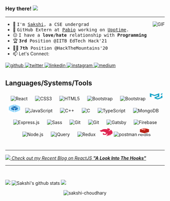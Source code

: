 ### Hey there! <img src="https://github.com/sakshi-choudhary/sakshi-choudhary/blob/master/Hi.gif" width="32px">

<hr>
<!--
**sakshi-choudhary/sakshi-choudhary** is a ✨ _special_ ✨ repository because its `README.md` (this file) appears on your GitHub profile.
-->

<img align="right" alt="GIF" height="200px" src="https://github.com/sakshi-choudhary/sakshi-choudhary/blob/master/laptop-memoji.jpg" />




- :school: <samp>I'm [Sakshi](https://sakshichoudhary.tech/), a CSE undergrad</samp>
- 👝 <samp>GitHub Extern at [Pabio](https://github.com/PabioHQ) working on [Upptime](https://github.com/upptime/upptime).</samp>
- :neutral_face: <samp>I have a **love/hate** relationship with **Programming**</samp>
- 🏆 <samp> **3rd** Position @IITB EdTech Hack'21</samp>
- 🤟🏻 <samp> **7th** Position @HackTheMountains'20</samp>
- 📫 Let's Connect: 
 <a href="https://github.com/sakshi-choudhary" target="_blank">
<img src=https://img.shields.io/badge/github-%2324292e.svg?&style=for-the-badge&logo=github&logoColor=white alt=github style="margin-bottom: 5px;" />
</a>
<a href="https://twitter.com/sakshi__ch" target="_blank">
<img src=https://img.shields.io/badge/twitter-%2300acee.svg?&style=for-the-badge&logo=twitter&logoColor=white alt=twitter style="margin-bottom: 5px;" />
</a>
<a href="https://linkedin.com/in/sakshichoudhary23" target="_blank">
<img src=https://img.shields.io/badge/linkedin-%231E77B5.svg?&style=for-the-badge&logo=linkedin&logoColor=white alt=linkedin style="margin-bottom: 5px;" />
</a>
<a href="https://instagram.com/sakshi._.choudhary" target="_blank">
<img src=https://img.shields.io/badge/instagram-%23000000.svg?&style=for-the-badge&logo=instagram&logoColor=darkpink alt=instagram style="margin-bottom: 5px;" />
</a>
<a href="https://medium.com/@choudharysakshi023" target="_blank">
<img src=https://img.shields.io/badge/medium-%23292929.svg?&style=for-the-badge&logo=medium&logoColor=white alt=medium style="margin-bottom: 5px;" />
</a>  

<br/>


## Languages/Systems/Tools  
<div align="center">  
<img style="margin: 10px" src="https://profilinator.rishav.dev/skills-assets/react-original-wordmark.svg" alt="React" height="25" />  
 <img style="margin: 10px" src="https://profilinator.rishav.dev/skills-assets/css3-original-wordmark.svg" alt="CSS3" height="25" />  
<img style="margin: 10px" src="https://profilinator.rishav.dev/skills-assets/html5-original-wordmark.svg" alt="HTML5" height="25" />  
<img style="margin: 10px" src="https://profilinator.rishav.dev/skills-assets/bootstrap-plain.svg" alt="Bootstrap" height="25" />  
 <img style="margin: 10px" src="https://camo.githubusercontent.com/c241d33361366f3604367d7762ca67275cb986918ad4bcfac106b283444f0114/68747470733a2f2f7777772e6d61726b7573616e746f6e776f6c662e636f6d2f6d656469612f70616765732f626c6f672f7461696c77696e642d6373732f3236353239383438372d313539363637353034312f7461696c77696e642d6373732d6c6f676f2e737667" alt="Bootstrap" height="25" />  

  <img src="https://raw.githubusercontent.com/devicons/devicon/master/icons/materialui/materialui-plain.svg" alt="redis" width="40" height="25" style="max-width:100%;">
   <img src="https://raw.githubusercontent.com/devicons/devicon/master/icons/webpack/webpack-original.svg" alt="redis" width="40" height="25" style="max-width:100%;">
<img style="margin: 10px" src="https://profilinator.rishav.dev/skills-assets/javascript-original.svg" alt="JavaScript" height="25" />  
<img style="margin: 10px" src="https://profilinator.rishav.dev/skills-assets/cplusplus-original.svg" alt="C++" height="25" />  
<img style="margin: 10px" src="https://profilinator.rishav.dev/skills-assets/c-original.svg" alt="C" height="25" />  
<img style="margin: 10px" src="https://profilinator.rishav.dev/skills-assets/typescript-original.svg" alt="TypeScript" height="25" />  
<img style="margin: 10px" src="https://profilinator.rishav.dev/skills-assets/mongodb-original-wordmark.svg" alt="MongoDB" height="25" />  
<img style="margin: 10px" src="https://profilinator.rishav.dev/skills-assets/express-original-wordmark.svg" alt="Express.js" height="25" />  
<img style="margin: 10px" src="https://profilinator.rishav.dev/skills-assets/sass-original.svg" alt="Sass" height="25" />  
<img style="margin: 10px" src="https://profilinator.rishav.dev/skills-assets/git-scm-icon.svg" alt="Git" height="25" />  
 <img style="margin: 10px" src="https://camo.githubusercontent.com/c457309037aabdce151cc0e197d6db98234a31636ef41f2cc1c339832fe20de3/68747470733a2f2f63646e2e61757468302e636f6d2f626c6f672f6c6f676f732f6e6578746a732d6c6f676f2e706e67" alt="Git" height="25" />  
<img style="margin: 10px" src="https://profilinator.rishav.dev/skills-assets/gatsby.png" alt="Gatsby" height="25" />  
<img style="margin: 10px" src="https://profilinator.rishav.dev/skills-assets/firebase.png" alt="Firebase" height="25" />  
<img style="margin: 10px" src="https://profilinator.rishav.dev/skills-assets/nodejs-original-wordmark.svg" alt="Node.js" height="25" />  
<img style="margin: 10px" src="https://profilinator.rishav.dev/skills-assets/jquery.png" alt="jQuery" height="25" />  
<img style="margin: 10px" src="https://profilinator.rishav.dev/skills-assets/redux-original.svg" alt="Redux" height="25" />
  <img src="https://raw.githubusercontent.com/devicons/devicon/master/icons/nestjs/nestjs-plain.svg" alt="redis" width="40" height="25" style="max-width:100%;">

 <img src="https://camo.githubusercontent.com/93b32389bf746009ca2370de7fe06c3b5146f4c99d99df65994f9ced0ba41685/68747470733a2f2f7777772e766563746f726c6f676f2e7a6f6e652f6c6f676f732f676574706f73746d616e2f676574706f73746d616e2d69636f6e2e737667" alt="postman" width="25" height="25" data-canonical-src="https://www.vectorlogo.zone/logos/getpostman/getpostman-icon.svg" style="max-width:100%;">
 <img src="https://raw.githubusercontent.com/devicons/devicon/master/icons/redis/redis-original-wordmark.svg" alt="redis" width="40" height="25" style="max-width:100%;">
</div>  

<br/>  

<hr>

<a href="https://medium.com/data-science-community-srm/a-look-into-the-hooks-a79c9b1d75aa"><i><img src="https://img.icons8.com/color/48/000000/medium.png" width="2%"/> Check out my Recent Blog on ReactJS **"A Look Into The Hooks"** </i> </a>

<hr/>
<br/>


![](https://activity-graph.herokuapp.com/graph?username=sakshi-choudhary&theme=github)
![Sakshi's github stats](https://github-readme-stats.vercel.app/api?username=sakshi-choudhary&show_icons=true&theme=dark&count_private=true)
<img src='https://github-readme-stats.vercel.app/api/top-langs/?username=sakshi-choudhary&theme=dark&hide_langs_below=4&layout=compact'/>  
<p align="center"> 
<img width="450"  src="https://github-readme-streak-stats.herokuapp.com/?user=sakshi-choudhary&theme=dark" alt="sakshi-choudhary" />
</p>



 
